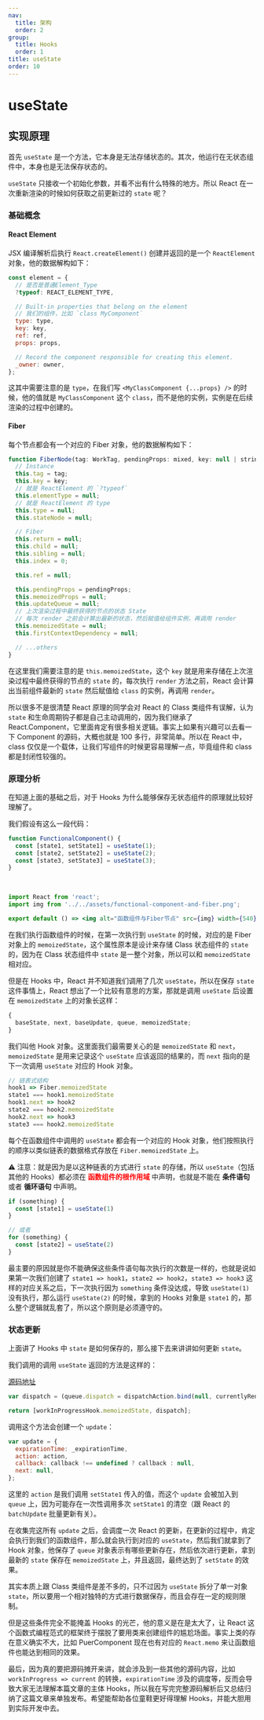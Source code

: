 ```yaml
---
nav:
  title: 架构
  order: 2
group:
  title: Hooks
  order: 1
title: useState
order: 10
---
```


# useState

## 实现原理

首先 `useState` 是一个方法，它本身是无法存储状态的。其次，他运行在无状态组件中，本身也是无法保存状态的。

`useState` 只接收一个初始化参数，并看不出有什么特殊的地方。所以 React 在一次重新渲染的时候如何获取之前更新过的 `state` 呢？

### 基础概念

#### React Element

JSX 编译解析后执行 `React.createElement()` 创建并返回的是一个 `ReactElement` 对象，他的数据解构如下：

```js
const element = {
  // 是否是普通Element_Type
  ?typeof: REACT_ELEMENT_TYPE,

  // Built-in properties that belong on the element
  // 我们的组件，比如 `class MyComponent`
  type: type,
  key: key,
  ref: ref,
  props: props,

  // Record the component responsible for creating this element.
  _owner: owner,
};
```

这其中需要注意的是 `type`，在我们写 `<MyClassComponent {...props} />` 的时候，他的值就是 `MyClassComponent` 这个 `class`，而不是他的实例，实例是在后续渲染的过程中创建的。

#### Fiber

每个节点都会有一个对应的 Fiber 对象，他的数据解构如下：

```js
function FiberNode(tag: WorkTag, pendingProps: mixed, key: null | string, mode: TypeOfMode) {
  // Instance
  this.tag = tag;
  this.key = key;
  // 就是 ReactElement 的 `?typeof`
  this.elementType = null;
  // 就是 ReactElement 的 type
  this.type = null;
  this.stateNode = null;

  // Fiber
  this.return = null;
  this.child = null;
  this.sibling = null;
  this.index = 0;

  this.ref = null;

  this.pendingProps = pendingProps;
  this.memoizedProps = null;
  this.updateQueue = null;
  // 上次渲染过程中最终获得的节点的状态 State
  // 每次 render 之前会计算出最新的状态，然后赋值给组件实例，再调用 render
  this.memoizedState = null;
  this.firstContextDependency = null;

  // ...others
}
```

在这里我们需要注意的是 `this.memoizedState`，这个 `key` 就是用来存储在上次渲染过程中最终获得的节点的 `state` 的，每次执行 `render` 方法之前，React 会计算出当前组件最新的 `state` 然后赋值给 `class` 的实例，再调用 `render`。

所以很多不是很清楚 React 原理的同学会对 React 的 Class 类组件有误解，认为 `state` 和生命周期钩子都是自己主动调用的，因为我们继承了 React.Component，它里面肯定有很多相关逻辑。事实上如果有兴趣可以去看一下 Component 的源码，大概也就是 100 多行，非常简单。所以在 React 中，class 仅仅是一个载体，让我们写组件的时候更容易理解一点，毕竟组件和 class 都是封闭性较强的。

### 原理分析

在知道上面的基础之后，对于 Hooks 为什么能够保存无状态组件的原理就比较好理解了。

我们假设有这么一段代码：

```js
function FunctionalComponent() {
  const [state1, setState1] = useState(1);
  const [state2, setState2] = useState(2);
  const [state3, setState3] = useState(3);
}
```

<br />

```jsx | inline
import React from 'react';
import img from '../../assets/functional-component-and-fiber.png';

export default () => <img alt="函数组件与Fiber节点" src={img} width={540} />;
```

在我们执行函数组件的时候，在第一次执行到 `useState` 的时候，对应的是 Fiber 对象上的 `memoizedState`，这个属性原本是设计来存储 Class 状态组件的 `state` 的，因为在 Class 状态组件中 `state` 是一整个对象，所以可以和 `memoizedState` 相对应。

但是在 Hooks 中，React 并不知道我们调用了几次 `useState`，所以在保存 `state` 这件事情上，React 想出了一个比较有意思的方案，那就是调用 `useState` 后设置在 `memoizedState` 上的对象长这样：

```js
{
  baseState, next, baseUpdate, queue, memoizedState;
}
```

我们叫他 Hook 对象。这里面我们最需要关心的是 `memoizedState` 和 `next`，`memoizedState` 是用来记录这个 `useState` 应该返回的结果的，而 `next` 指向的是下一次调用 `useState` 对应的 Hook 对象。

```js
// 链表式结构
hook1 => Fiber.memoizedState
state1 === hook1.memoizedState
hook1.next => hook2
state2 === hook2.memoizedState
hook2.next => hook3
state3 === hook2.memoizedState
```

每个在函数组件中调用的 `useState` 都会有一个对应的 Hook 对象，他们按照执行的顺序以类似链表的数据格式存放在 `Fiber.memoizedState` 上。

⚠️ 注意：就是因为是以这种链表的方式进行 `state` 的存储，所以 `useState`（包括其他的 Hooks）都必须在 <strong style="color:red">函数组件的根作用域</strong> 中声明，也就是不能在 **条件语句** 或者 **循环语句** 中声明。

```js
if (something) {
  const [state1] = useState(1)
}

// 或者
for (something) {
  const [state2] = useState(2)
}
```

最主要的原因就是你不能确保这些条件语句每次执行的次数是一样的，也就是说如果第一次我们创建了 `state1 => hook1`，`state2 => hook2`，`state3 => hook3` 这样的对应关系之后，下一次执行因为 `something` 条件没达成，导致 `useState(1)` 没有执行，那么运行 `useState(2)` 的时候，拿到的 Hooks 对象是 `state1` 的，那么整个逻辑就乱套了，所以这个原则是必须遵守的。

### 状态更新

上面讲了 Hooks 中 `state` 是如何保存的，那么接下去来讲讲如何更新 `state`。

我们调用的调用 `useState` 返回的方法是这样的：

[源码地址](https://github.com/facebook/react/blob/ddd1faa1972b614dfbfae205f2aa4a6c0b39a759/packages/react-dom/src/server/ReactPartialRendererHooks.js#L335)

```js
var dispatch = (queue.dispatch = dispatchAction.bind(null, currentlyRenderingFiber$1, queue));

return [workInProgressHook.memoizedState, dispatch];
```

调用这个方法会创建一个 `update`：

```js
var update = {
  expirationTime: _expirationTime,
  action: action,
  callback: callback !== undefined ? callback : null,
  next: null,
};
```

这里的 `action` 是我们调用 `setState1` 传入的值，而这个 `update` 会被加入到 `queue` 上，因为可能存在一次性调用多次 `setState1` 的清空（跟 React 的 `batchUpdate` 批量更新有关）。

在收集完这所有 `update` 之后，会调度一次 React 的更新，在更新的过程中，肯定会执行到我们的函数组件，那么就会执行到对应的 `useState`，然后我们就拿到了 Hook 对象，他保存了 `queue` 对象表示有哪些更新存在，然后依次进行更新，拿到最新的 `state` 保存在 `memoizedState` 上，并且返回，最终达到了 `setState` 的效果。

其实本质上跟 Class 类组件是差不多的，只不过因为 `useState` 拆分了单一对象 `state`，所以要用一个相对独特的方式进行数据保存，而且会存在一定的规则限制。

但是这些条件完全不能掩盖 Hooks 的光芒，他的意义是在是太大了，让 React 这个函数式编程范式的框架终于摆脱了要用类来创建组件的尴尬场面。事实上类的存在意义确实不大，比如 PuerComponent 现在也有对应的 `React.memo` 来让函数组件也能达到相同的效果。

最后，因为真的要把源码摊开来讲，就会涉及到一些其他的源码内容，比如 `workInProgress => current` 的转换，`expirationTime` 涉及的调度等，反而会导致大家无法理解本篇文章的主体 Hooks，所以我在写完完整源码解析后又总结归纳了这篇文章来单独发布。希望能帮助各位童鞋更好得理解 Hooks，并能大胆用到实际开发中去。
